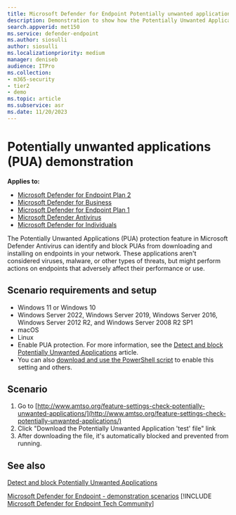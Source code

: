 ```yaml
---
title: Microsoft Defender for Endpoint Potentially unwanted applications (PUA) demonstration
description: Demonstration to show how the Potentially Unwanted Applications (PUA) protection feature can identify and block PUAs from downloading and installing on endpoints.
search.appverid: met150
ms.service: defender-endpoint
ms.author: siosulli
author: siosulli
ms.localizationpriority: medium
manager: deniseb
audience: ITPro
ms.collection:
- m365-security
- tier2
- demo
ms.topic: article
ms.subservice: asr
ms.date: 11/20/2023
---
```


# Potentially unwanted applications (PUA) demonstration

**Applies to:**

- [Microsoft Defender for Endpoint Plan 2](https://go.microsoft.com/fwlink/p/?linkid=2154037)
- [Microsoft Defender for Business](https://www.microsoft.com/security/business/endpoint-security/microsoft-defender-business)
- [Microsoft Defender for Endpoint Plan 1](https://go.microsoft.com/fwlink/p/?linkid=2154037)
- [Microsoft Defender Antivirus](/microsoft-365/security/defender-endpoint/microsoft-defender-antivirus-windows)
- [Microsoft Defender for Individuals](https://www.microsoft.com/microsoft-365/microsoft-defender-for-individuals)

The Potentially Unwanted Applications (PUA) protection feature in Microsoft Defender Antivirus can identify and block PUAs from downloading and installing on endpoints in your network. These applications aren't considered viruses, malware, or other types of threats, but might perform actions on endpoints that adversely affect their performance or use.

## Scenario requirements and setup

- Windows 11 or Windows 10
- Windows Server 2022, Windows Server 2019, Windows Server 2016, Windows Server 2012 R2, and Windows Server 2008 R2 SP1
- macOS
- Linux
- Enable PUA protection. For more information, see the [Detect and block Potentially Unwanted Applications](detect-block-potentially-unwanted-apps-microsoft-defender-antivirus.md) article.
- You can also [download and use the PowerShell script](https://www.powershellgallery.com/packages/WindowsDefender_InternalEvaluationSettings/) to enable this setting and others.

## Scenario

1. Go to [http://www.amtso.org/feature-settings-check-potentially-unwanted-applications/](http://www.amtso.org/feature-settings-check-potentially-unwanted-applications/)
2. Click "Download the Potentially Unwanted Application 'test' file" link
3. After downloading the file, it's automatically blocked and prevented from running.

## See also

[Detect and block Potentially Unwanted Applications](detect-block-potentially-unwanted-apps-microsoft-defender-antivirus.md)

[Microsoft Defender for Endpoint - demonstration scenarios](defender-endpoint-demonstrations.md)
[!INCLUDE [Microsoft Defender for Endpoint Tech Community](../includes/defender-mde-techcommunity.md)]
